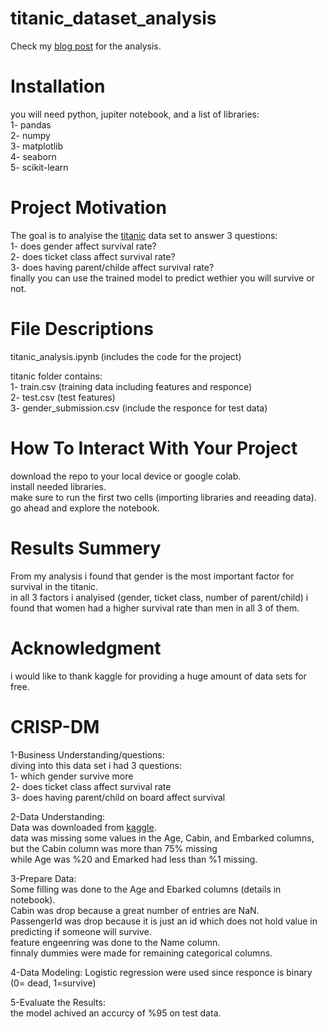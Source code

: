 # titanic_dataset_analysis  
Check my [blog post](https://fancywhale69.medium.com/will-you-survive-the-titanic-b96ee8efe725) for the analysis.
  
# Installation  
you will need python, jupiter notebook, and a list of libraries:  
1- pandas  
2- numpy  
3- matplotlib  
4- seaborn  
5- scikit-learn  

# Project Motivation  
The goal is to analyise the [titanic](https://www.kaggle.com/c/titanic/data) data set to answer 3 questions:  
1- does gender affect survival rate?  
2- does ticket class affect survival rate?  
3- does having parent/childe affect survival rate?  
finally you can use the trained model to predict wethier you will survive or not.  

# File Descriptions  
titanic_analysis.ipynb (includes the code for the project)  

titanic folder contains:  
1- train.csv (training data including features and responce)  
2- test.csv (test features)  
3- gender_submission.csv (include the responce for test data)  

# How To Interact With Your Project  
download the repo to your local device or google colab.  
install needed libraries.  
make sure to run the first two cells (importing libraries and reeading data).  
go ahead and explore the notebook.  

# Results Summery  
From my analysis i found that gender is the most important factor for survival in the titanic.  
in all 3 factors i analyised (gender, ticket class, number of parent/child) i found that women had a higher survival rate than men in all 3 of them.  


# Acknowledgment  
i would like to thank kaggle for providing a huge amount of data sets for free.  

# CRISP-DM  
1-Business Understanding/questions:  
diving into this data set i had 3 questions:  
  1- which gender survive more  
  2- does ticket class affect survival rate  
  3- does having parent/child on board affect survival  
  
2-Data Understanding:  
Data was downloaded from [kaggle](https://www.kaggle.com/c/titanic/data).  
data was missing some values in the Age, Cabin, and Embarked columns, but the Cabin column was more than 75% missing  
while Age was %20 and Emarked had less than %1 missing.  

3-Prepare Data:  
Some filling was done to the Age and Ebarked columns (details in notebook).  
Cabin was drop because a great number of entries are NaN.  
PassengerId was drop because it is just an id which does not hold value in predicting if someone will survive.  
feature engeenring was done to the Name column.  
finnaly dummies were made for remaining categorical columns.  

4-Data Modeling:
Logistic regression were used since responce is binary (0= dead, 1=survive)  

5-Evaluate the Results:  
the model achived an accurcy of %95 on test data.










